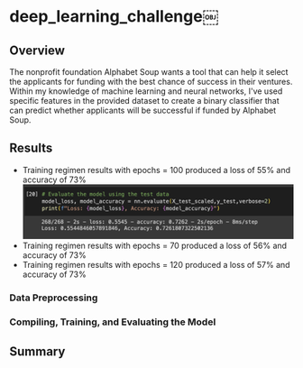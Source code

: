 # deep_learning_challenge￼
## Overview
The nonprofit foundation Alphabet Soup wants a tool that can help it select the applicants for funding with the best chance of success in their ventures. Within my knowledge of machine learning and neural networks, I've used specific features in the provided dataset to create a binary classifier that can predict whether applicants will be successful if funded by Alphabet Soup.

## Results
- Training regimen results with epochs = 100 produced a loss of 55% and accuracy of 73%
![alt text](https://github.com/abedasalsabil/deep_learning_challenge/blob/main/epoch100.png)
- Training regimen results with epochs = 70 produced a loss of 56% and accuracy of 73%
- Training regimen results with epochs = 120 produced a loss of 57% and accuracy of 73%


### Data Preprocessing


### Compiling, Training, and Evaluating the Model


## Summary
